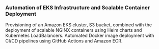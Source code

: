 ### Automation of EKS Infrastructure and Scalable Container Deployment

Provisioning of an Amazon EKS cluster, S3 bucket, combined with the deployment of scalable NGINX containers using Helm charts and Kubernetes LoadBalancers.
Automated Docker image deployment with CI/CD pipelines using GitHub Actions and Amazon ECR.
